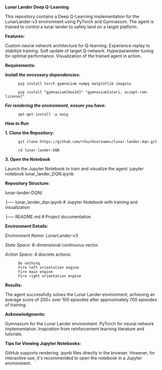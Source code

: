 **Lunar Lander Deep Q-Learning**

This repository contains a Deep Q-Learning implementation for the LunarLander-v3 environment using PyTorch and Gymnasium. The agent is trained to control a lunar lander to safely land on a target platform.

**Features:**

Custom neural network architecture for Q-learning.
Experience replay to stabilize training.
Soft update of target Q-network.
Hyperparameter tuning for optimal performance.
Visualization of the trained agent in action.


**Requirements:**

**_Install the necessary dependencies:_**

          pip install torch gymnasium numpy matplotlib imageio
          
          pip install "gymnasium[box2d]" "gymnasium[atari, accept-rom-license]"

**_For rendering the environment, ensure you have:_**

          apt-get install -y swig


**_How to Run_**

**1. Clone the Repository:**

          git clone https://github.com/<YourUsername>/lunar-lander-dqn.git
          
          cd lunar-lander-DQN

**3. Open the Notebook**

Launch the Jupyter Notebook to train and visualize the agent:
jupyter notebook lunar_lander_DQN.ipynb

**Repository Structure:**

lunar-lander-DQN/


├── lunar_lander_dqn.ipynb     # Jupyter Notebook with training and visualization

├── README.md                  # Project documentation

**Environment Details:**

_Environment Name:_ LunarLander-v3

_State Space:_ 8-dimensional continuous vector.

_Action Space:_ 4 discrete actions:

          Do nothing
          Fire left orientation engine
          Fire main engine
          Fire right orientation engine
          
**Results:**

The agent successfully solves the Lunar Lander environment, achieving an average score of 200+ over 100 episodes after approximately 700 episodes of training.

**Acknowledgments:**

Gymnasium for the Lunar Lander environment.
PyTorch for neural network implementation.
Inspiration from reinforcement learning literature and tutorials.

**Tips for Viewing Jupyter Notebooks:**

GitHub supports rendering .ipynb files directly in the browser. However, for interactive use, it's recommended to open the notebook in a Jupyter environment.
